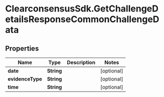 # ClearconsensusSdk.GetChallengeDetailsResponseCommonChallengeData

## Properties

Name | Type | Description | Notes
------------ | ------------- | ------------- | -------------
**date** | **String** |  | [optional] 
**evidenceType** | **String** |  | [optional] 
**time** | **String** |  | [optional] 


